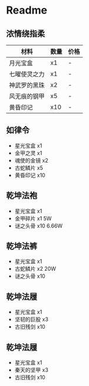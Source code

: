 # Readme

## 浓情绕指柔

| 材料 | 数量 | 价格 |
| --- | --- | --- |
| 月光宝盒 | x1 | - |
| 七曜使灵之力 |  x1 | - |
| 神武罗的黑珠 |  x2 | - |
| 风无痕的钢甲 |  x5 | - |
| 黄昏印记 |  x10 | - |


## 如律令
- 星光宝盒 x1
- 金甲之灵 x1
- 魂使的金镜 x2
- 古蛇鳞片 x5
- 黄昏印记 x10

## 乾坤法袍
- 星光宝盒 x1
- 金甲碎片 x1     5W
- 谜之头骨 x10    6.66W

## 乾坤法裤
- 星光宝盒 x1
- 古蛇鳞片 x2    20W
- 谜之头骨 x10

## 乾坤法履
- 星光宝盒 x1
- 坚韧的巨股 x3
- 古旧残剑 x10

## 乾坤法履
- 星光宝盒 x1
- 秦天的坚甲 x3
- 古旧残剑 x10



